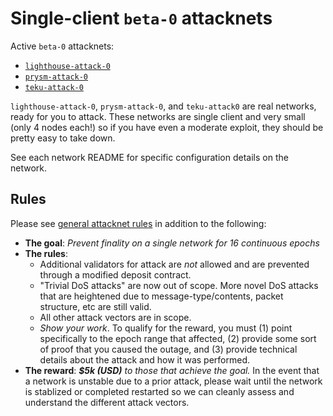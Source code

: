 # Single-client `beta-0` attacknets

Active `beta-0` attacknets:
* [`lighthouse-attack-0`](./lighthouse-attack-0)
* [`prysm-attack-0`](./prysm-attack-0)
* [`teku-attack-0`](./teku-attack-0)

`lighthouse-attack-0`, `prysm-attack-0`, and `teku-attack0` are real networks, ready for you to attack.
These networks are single client and very small (only 4 nodes each!) so if you
have even a moderate exploit, they should be pretty easy to take down.

See each network README for specific configuration details on the network.

## Rules

Please see [general attacknet rules](../../README.md#general-rules) in addition
to the following:

* **The goal**: _Prevent finality on a single network for 16 continuous epochs_
* **The rules**:
    * Additional validators for attack are _not_ allowed and are prevented
      through a modified deposit contract.
    * "Trivial DoS attacks" are now out of scope. More novel DoS attacks that are heightened due
      to message-type/contents, packet structure, etc are still valid.
    * All other attack vectors are in scope.
    * _Show your work_. To qualify for the reward, you must (1) point specifically to the epoch range that affected,
      (2) provide some sort of proof that you caused the outage,
      and (3) provide technical details about the attack and how it was performed.
* **The reward**: _**$5k (USD)** to those that achieve the goal._ In the event
  that a network is unstable due to a prior attack, please wait until the
  network is stablized or completed restarted so we can cleanly assess and
  understand the different attack vectors.
